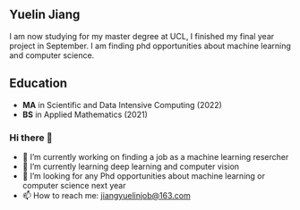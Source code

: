 ## Yuelin Jiang

I am now studying for my master degree at UCL, I finished my final year project in September. I am finding phd opportunities about machine learning and computer science.

## Education 

* **MA** in Scientific and Data Intensive Computing (2022)
* **BS** in Applied Mathematics (2021)

### Hi there 👋

- 🔭 I’m currently working on finding a job as a machine learning resercher
- 🌱 I’m currently learning deep learning and computer vision
- 🤔 I’m looking for any Phd opportunities about machine learning or computer science next year
- 📫 How to reach me: jiangyuelinjob@163.com

<!--
**AquariusJia/AquariusJia** is a ✨ _special_ ✨ repository because its `README.md` (this file) appears on your GitHub profile.

Here are some ideas to get you started:

- 🔭 I’m currently working on ...
- 🌱 I’m currently learning ...
- 👯 I’m looking to collaborate on ...
- 🤔 I’m looking for help with ...
- 💬 Ask me about ...
- 📫 How to reach me: ...
- 😄 Pronouns: ...
- ⚡ Fun fact: ...
-->
